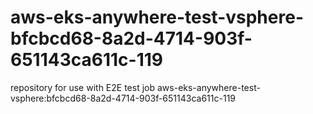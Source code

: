 # aws-eks-anywhere-test-vsphere-bfcbcd68-8a2d-4714-903f-651143ca611c-119
repository for use with E2E test job aws-eks-anywhere-test-vsphere:bfcbcd68-8a2d-4714-903f-651143ca611c-119
